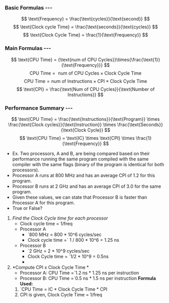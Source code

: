 
### Basic Formulas ---
$$
\text{Frequency} = \frac{\text{cycles}}{\text{second}}
$$
$$
\text{Clock cycle Time} = \frac{\text{seconds}}{\text{cycles}}
$$
$$
\text{Clock Cycle Time} = \frac{1}{\text{Frequency}}
$$
### Main Formulas ---

$$
\text{CPU Time} = {\text{num of CPU Cycles}}\times{\frac{\text{1}}{\text{Frequency}}}
$$
$$
\text{CPU Time} = \text{ num of CPU Cycles} \times \text{Clock Cycle Time}
$$
$$
\text{CPU Time} = \text{num of Instructions} \times \text{CPI} \times \text{Clock Cycle Time}
$$
$$
\text{CPI} = \frac{\text{Num of CPU Cycles}}{\text{Number of Instructions}}
$$
### Performance Summary ---
$$
\text{CPU Time} = \frac{\text{Instructions}}{\text{Program}} \times \frac{\text{Clock cycles}}{\text{Instruction}} \times \frac{\text{Seconds}}{\text{Clock Cycle}}
$$
$$
\text{CPU Time} = \text{IC} \times \text{CPI} \times \frac{1}{\text{Frequency}}
$$


- Ex. Two processors, A and B, are being compared based on their performance running the same program compiled with the same compiler with the same flags (binary of the program is identical for both processors).
- Processor A runs at 800 MHz and has an average CPI of 1.2 for this program.
- Processor B runs at 2 GHz and has an average CPI of 3.0 for the same program.
- Given these values, we can state that Processor B is faster than Processor A for this program.
- True or False?
1. *Find the Clock Cycle time for each processor*
	- Clock cycle time = 1/freq
	- Processor A
		- `800 MHz = 800 * 10^6 cycles/sec
		- Clock cycle time =` 1 /  800 * 10^6 = 1.25 ns
	- Processor B
		- `2 GHz = 2 * 10^9 cycles/sec
		- Clock Cycle time = `1/2 * 10^9 = 0.5ns
		- 
2. *Compute CPI x Clock Cycle Time *
	- Processor A: CPU Time =`1.2 ns * 1.25 ns per instruction
	- Processor B: CPU Time =`0.5 ns * 1.5 ns per instruction
**Formula Used:**
	1. `CPU Time = IC * Clock Cycle Time * CPI
	2. CPI is given, Clock Cycle Time = 1/freq
